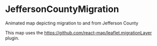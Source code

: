 # JeffersonCountyMigration
Animated map depicting migration to and from Jefferson County

This map uses the https://github.com/react-map/leaflet.migrationLayer plugin.
